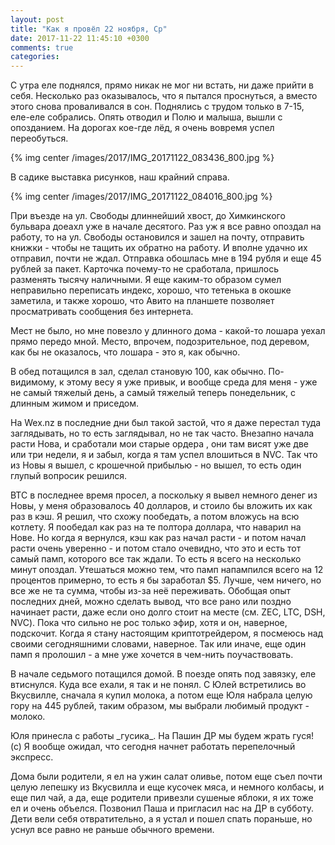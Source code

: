 ```yaml
---
layout: post
title: "Как я провёл 22 ноября, Ср"
date: 2017-11-22 11:45:10 +0300
comments: true
categories: 
---
```

С утра еле поднялся, прямо никак не мог ни встать, ни даже прийти в себя. Несколько раз оказывалось, что я пытался проснуться, а вместо этого снова проваливался в сон. Поднялись с трудом только в 7-15, еле-еле собрались. Опять отводил и Полю и малыша, вышли с опозданием. На дорогах кое-где лёд, я очень вовремя успел переобуться.

{% img center /images/2017/IMG_20171122_083436_800.jpg %}

В садике выставка рисунков, наш крайний справа.

{% img center /images/2017/IMG_20171122_084016_800.jpg %}

При въезде на ул. Свободы длиннейший хвост, до Химкинского бульвара доеахл уже в начале десятого. Раз уж я все равно опоздал на работу, то на ул. Свободы остановился и зашел на почту, отправить книжки - чтобы не тащить их обратно на работу. И вполне удачно их отправил, почти не ждал. Отправка обошлась мне в 194 рубля и еще 45 рублей за пакет. Карточка почему-то не сработала, пришлось разменять тысячу наличными. Я еще каким-то образом сумел неправильно переписать индекс, хорошо, что тетенька в окошке заметила, и также хорошо, что Авито на планшете позволяет просматривать сообщения без интернета.

Мест не было, но мне повезло у длинного дома - какой-то лошара уехал прямо передо мной. Место, впрочем, подозрительное, под деревом, как бы не оказалось, что лошара - это я, как обычно.

В обед потащился в зал, сделал становую 100, как обычно. По-видимому, к этому весу я уже привык, и вообще среда для меня - уже не самый тяжелый день, а самый тяжелый теперь понедельник, с длинным жимом и приседом.
 
На Wex.nz в последние дни был такой застой, что я даже перестал туда заглядывать, но то есть заглядывал, но не так часто. Внезапно начала расти Нова, и сработали мои старые ордера , они там висят уже две или три недели, я и забыл, когда я там успел влошиться в NVC. Так что из Новы я вышел, с крошечной прибылью - но вышел, то есть один глупый вопросик решился.

BTC в последнее время просел, а поскольку я вывел немного денег из Новы, у меня образовалось 40 долларов, и стоило бы вложить их как раз в кэш. Я решил, что схожу пообедать, а потом вложусь на всю котлету. Я пообедал как раз на те полтора доллара, что наварил на Нове. Но когда я вернулся, кэш как раз начал расти - и потом начал расти очень уверенно - и потом стало очевидно, что это и есть тот самый памп, которого все так ждали. То есть я всего на несколько минут опоздал. Утешаться можно тем, что памп напампился всего на 12 процентов примерно, то есть я бы заработал $5. Лучше, чем ничего, но все же не та сумма, чтобы из-за неё переживать. Обобщая опыт последних дней, можно сделать вывод, что все рано или поздно начинает расти, даже если оно долго стоит на месте (см. ZEC, LTC, DSH, NVC). Пока что сильно не рос только эфир, хотя и он, наверное, подскочит. Когда я стану настоящим криптотрейдером, я посмеюсь над своими сегодняшними словами, наверное. Так или иначе, еще один памп я пролошил - а мне уже хочется в чем-нить поучаствовать.

В начале седьмого потащился домой. В поезде опять под завязку, еле втиснулся. Куда все ехали, я так и не понял. С Юлей встретились во Вкусвилле, сначала я купил молока, а потом еще Юля набрала целую гору на 445 рублей, таким образом, мы выбрали любимый продукт - молоко.

Юля принесла с работы \_гусика\_. На Пашин ДР мы будем жрать гуся! (с) Я вообще ожидал, что сегодня начнет работать перепелочный экспресс.

Дома были родители, я ел на ужин салат оливье, потом еще съел почти целую лепешку из Вкусвилла и еще кусочек мяса, и немного колбасы, и еще пил чай, а да, еще родители привезли сушеные яблоки, я их тоже ел и очень объелся. Позвонил Паша и пригласил нас на ДР в субботу. Дети вели себя отвратительно, а я устал и пошел спать пораньше, но уснул все равно не раньше обычного времени.